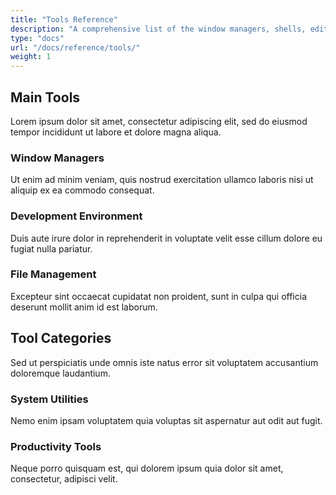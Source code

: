 ```yaml
---
title: "Tools Reference"
description: "A comprehensive list of the window managers, shells, editors, and other tools included in Rhodium."
type: "docs"
url: "/docs/reference/tools/"
weight: 1
---
```


## Main Tools

Lorem ipsum dolor sit amet, consectetur adipiscing elit, sed do eiusmod tempor incididunt ut labore et dolore magna aliqua.

### Window Managers
Ut enim ad minim veniam, quis nostrud exercitation ullamco laboris nisi ut aliquip ex ea commodo consequat.

### Development Environment
Duis aute irure dolor in reprehenderit in voluptate velit esse cillum dolore eu fugiat nulla pariatur.

### File Management
Excepteur sint occaecat cupidatat non proident, sunt in culpa qui officia deserunt mollit anim id est laborum.

## Tool Categories

Sed ut perspiciatis unde omnis iste natus error sit voluptatem accusantium doloremque laudantium.

### System Utilities
Nemo enim ipsam voluptatem quia voluptas sit aspernatur aut odit aut fugit.

### Productivity Tools
Neque porro quisquam est, qui dolorem ipsum quia dolor sit amet, consectetur, adipisci velit.
